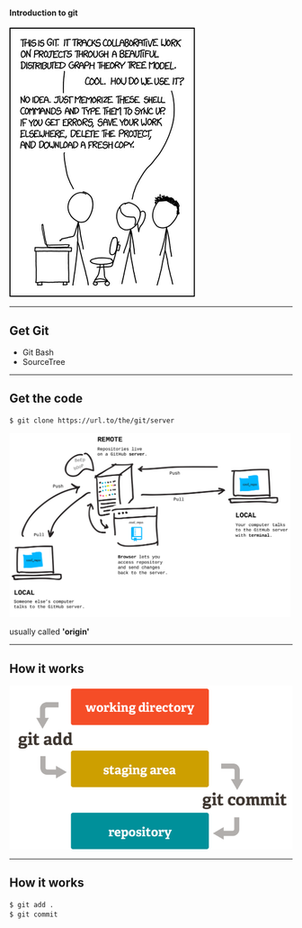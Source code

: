 #### Introduction to git

![XKCD](/images/xkcd.png)

---

## Get Git

* Git Bash
* SourceTree

---

## Get the code

```bash
$ git clone https://url.to/the/git/server
```

<img src="/images/remote.png" width="500"/>

usually called **'origin'**

---

## How it works

![Git](/images/git.png)

---

## How it works

```bash
$ git add .
$ git commit
```
